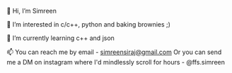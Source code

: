 👋 Hi, I’m Simreen

👀 I’m interested in c/c++, python and baking brownies ;)

🌱 I’m currently learning c++ and json

📫 You can reach me by email - simreensiraj@gmail.com
Or you can send me a DM on instagram where I'd mindlessly scroll for hours - @ffs.simreen

<!---
simreensiraj/simreensiraj is a ✨ special ✨ repository because its `README.md` (this file) appears on your GitHub profile.
You can click the Preview link to take a look at your changes.
--->
